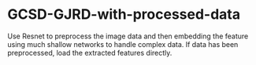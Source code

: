 # GCSD-GJRD-with-processed-data
Use Resnet to preprocess the image data and then embedding the feature using much shallow networks to handle complex data. If data has been preprocessed, load the extracted features directly.

